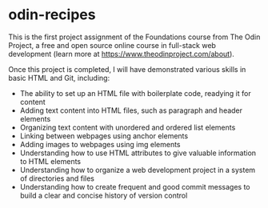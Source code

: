 # odin-recipes
This is the first project assignment of the Foundations course from The Odin Project, a free and open source online course in full-stack web development (learn more at https://www.theodinproject.com/about).

Once this project is completed, I will have demonstrated various skills in basic HTML and Git, including:
 - The ability to set up an HTML file with boilerplate code, readying it for content
 - Adding text content into HTML files, such as paragraph and header elements
 - Organizing text content with unordered and ordered list elements
 - Linking between webpages using anchor elements
 - Adding images to webpages using img elements
 - Understanding how to use HTML attributes to give valuable information to HTML elements
 - Understanding how to organize a web development project in a system of directories and files
 - Understanding how to create frequent and good commit messages to build a clear and concise history of version control
